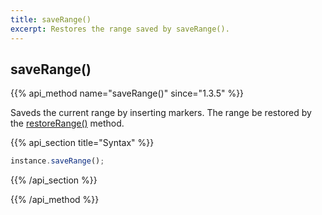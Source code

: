 ```yaml
---
title: saveRange()
excerpt: Restores the range saved by saveRange().
---
```

## saveRange()

{{% api_method name="saveRange()" since="1.3.5" %}}

Saveds the current range by inserting markers. The range be restored by the [restoreRange()](/api/rangehelper/restorerange/) method.


{{% api_section title="Syntax" %}}
```js
instance.saveRange();
```
{{% /api_section %}}

{{% /api_method %}}